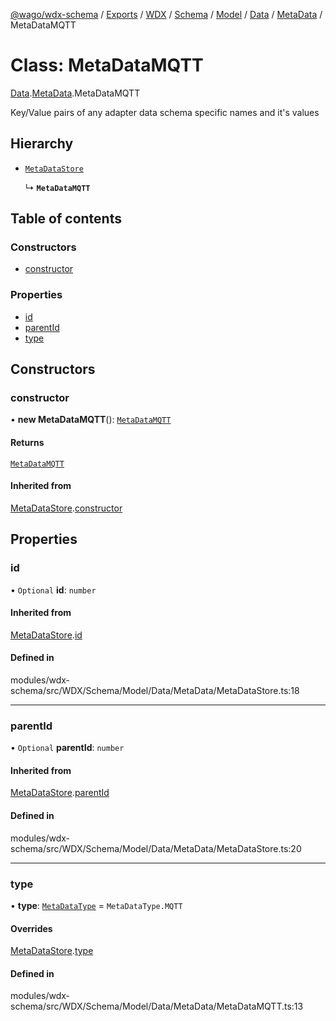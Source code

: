 [@wago/wdx-schema](../README.md) / [Exports](../modules.md) / [WDX](../modules/WDX.md) / [Schema](../modules/WDX.Schema.md) / [Model](../modules/WDX.Schema.Model.md) / [Data](../modules/WDX.Schema.Model.Data.md) / [MetaData](../modules/WDX.Schema.Model.Data.MetaData.md) / MetaDataMQTT

# Class: MetaDataMQTT

[Data](../modules/WDX.Schema.Model.Data.md).[MetaData](../modules/WDX.Schema.Model.Data.MetaData.md).MetaDataMQTT

Key/Value pairs of any adapter data schema specific names and it's values

## Hierarchy

- [`MetaDataStore`](WDX.Schema.Model.Data.MetaData.MetaDataStore.md)

  ↳ **`MetaDataMQTT`**

## Table of contents

### Constructors

- [constructor](WDX.Schema.Model.Data.MetaData.MetaDataMQTT.md#constructor)

### Properties

- [id](WDX.Schema.Model.Data.MetaData.MetaDataMQTT.md#id)
- [parentId](WDX.Schema.Model.Data.MetaData.MetaDataMQTT.md#parentid)
- [type](WDX.Schema.Model.Data.MetaData.MetaDataMQTT.md#type)

## Constructors

### constructor

• **new MetaDataMQTT**(): [`MetaDataMQTT`](WDX.Schema.Model.Data.MetaData.MetaDataMQTT.md)

#### Returns

[`MetaDataMQTT`](WDX.Schema.Model.Data.MetaData.MetaDataMQTT.md)

#### Inherited from

[MetaDataStore](WDX.Schema.Model.Data.MetaData.MetaDataStore.md).[constructor](WDX.Schema.Model.Data.MetaData.MetaDataStore.md#constructor)

## Properties

### id

• `Optional` **id**: `number`

#### Inherited from

[MetaDataStore](WDX.Schema.Model.Data.MetaData.MetaDataStore.md).[id](WDX.Schema.Model.Data.MetaData.MetaDataStore.md#id)

#### Defined in

modules/wdx-schema/src/WDX/Schema/Model/Data/MetaData/MetaDataStore.ts:18

___

### parentId

• `Optional` **parentId**: `number`

#### Inherited from

[MetaDataStore](WDX.Schema.Model.Data.MetaData.MetaDataStore.md).[parentId](WDX.Schema.Model.Data.MetaData.MetaDataStore.md#parentid)

#### Defined in

modules/wdx-schema/src/WDX/Schema/Model/Data/MetaData/MetaDataStore.ts:20

___

### type

• **type**: [`MetaDataType`](../enums/WDX.Schema.Model.Data.MetaData.MetaDataType.md) = `MetaDataType.MQTT`

#### Overrides

[MetaDataStore](WDX.Schema.Model.Data.MetaData.MetaDataStore.md).[type](WDX.Schema.Model.Data.MetaData.MetaDataStore.md#type)

#### Defined in

modules/wdx-schema/src/WDX/Schema/Model/Data/MetaData/MetaDataMQTT.ts:13
